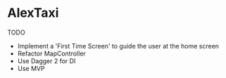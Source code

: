 # AlexTaxi

TODO

- Implement a 'First Time Screen' to guide the user at the home screen
- Refactor MapController
- Use Dagger 2 for DI
- Use MVP
